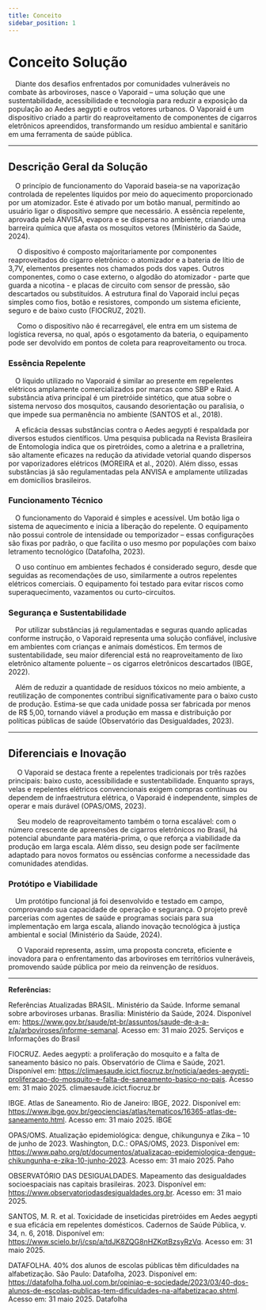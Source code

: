 ```yaml
---
title: Conceito
sidebar_position: 1
---
```


# Conceito Solução

&emsp;Diante dos desafios enfrentados por comunidades vulneráveis no combate às arboviroses, nasce o Vaporaid – uma solução que une sustentabilidade, acessibilidade e tecnologia para reduzir a exposição da população ao Aedes aegypti e outros vetores urbanos. O Vaporaid é um dispositivo criado a partir do reaproveitamento de componentes de cigarros eletrônicos apreendidos, transformando um resíduo ambiental e sanitário em uma ferramenta de saúde pública.

---
## Descrição Geral da Solução
&emsp;O princípio de funcionamento do Vaporaid baseia-se na vaporização controlada de repelentes líquidos por meio do aquecimento proporcionado por um atomizador. Este é ativado por um botão manual, permitindo ao usuário ligar o dispositivo sempre que necessário. A essência repelente, aprovada pela ANVISA, evapora e se dispersa no ambiente, criando uma barreira química que afasta os mosquitos vetores (Ministério da Saúde, 2024).

&emsp; O dispositivo é composto majoritariamente por componentes reaproveitados do cigarro eletrônico: o atomizador e a bateria de lítio de 3,7V, elementos presentes nos chamados pods dos vapes. Outros componentes, como o case externo, o algodão do atomizador - parte que guarda a nicotina -  e placas de circuito com sensor de pressão, são descartados ou substituídos. A estrutura final do Vaporaid inclui peças simples como fios, botão e resistores, compondo um sistema eficiente, seguro e de baixo custo (FIOCRUZ, 2021).

&emsp; Como o dispositivo não é recarregável, ele entra em um sistema de logística reversa, no qual, após o esgotamento da bateria, o equipamento pode ser devolvido em pontos de coleta para reaproveitamento ou troca.

### Essência Repelente
&emsp;O líquido utilizado no Vaporaid é similar ao presente em repelentes elétricos amplamente comercializados por marcas como SBP e Raid. A substância ativa principal é um piretróide sintético, que atua sobre o sistema nervoso dos mosquitos, causando desorientação ou paralisia, o que impede sua permanência no ambiente (SANTOS et al., 2018).

&emsp;A eficácia dessas substâncias contra o Aedes aegypti é respaldada por diversos estudos científicos. Uma pesquisa publicada na Revista Brasileira de Entomologia indica que os piretróides, como a aletrina e a pralletrina, são altamente eficazes na redução da atividade vetorial quando dispersos por vaporizadores elétricos (MOREIRA et al., 2020). Além disso, essas substâncias já são regulamentadas pela ANVISA e amplamente utilizadas em domicílios brasileiros.

### Funcionamento Técnico
&emsp;O funcionamento do Vaporaid é simples e acessível. Um botão liga o sistema de aquecimento e inicia a liberação do repelente. O equipamento não possui controle de intensidade ou temporizador – essas configurações são fixas por padrão, o que facilita o uso mesmo por populações com baixo letramento tecnológico (Datafolha, 2023).

&emsp;O uso contínuo em ambientes fechados é considerado seguro, desde que seguidas as recomendações de uso, similarmente a outros repelentes elétricos comerciais. O equipamento foi testado para evitar riscos como superaquecimento, vazamentos ou curto-circuitos.

### Segurança e Sustentabilidade
&emsp;Por utilizar substâncias já regulamentadas e seguras quando aplicadas conforme instrução, o Vaporaid representa uma solução confiável, inclusive em ambientes com crianças e animais domésticos. Em termos de sustentabilidade, seu maior diferencial está no reaproveitamento de lixo eletrônico altamente poluente – os cigarros eletrônicos descartados (IBGE, 2022).

&emsp;Além de reduzir a quantidade de resíduos tóxicos no meio ambiente, a reutilização de componentes contribui significativamente para o baixo custo de produção. Estima-se que cada unidade possa ser fabricada por menos de R$ 5,00, tornando viável a produção em massa e distribuição por políticas públicas de saúde (Observatório das Desigualdades, 2023).

---

## Diferenciais e Inovação
&emsp; O Vaporaid se destaca frente a repelentes tradicionais por três razões principais: baixo custo, acessibilidade e sustentabilidade. Enquanto sprays, velas e repelentes elétricos convencionais exigem compras contínuas ou dependem de infraestrutura elétrica, o Vaporaid é independente, simples de operar e mais durável (OPAS/OMS, 2023).

&emsp; Seu modelo de reaproveitamento também o torna escalável: com o número crescente de apreensões de cigarros eletrônicos no Brasil, há potencial abundante para matéria-prima, o que reforça a viabilidade da produção em larga escala. Além disso, seu design pode ser facilmente adaptado para novos formatos ou essências conforme a necessidade das comunidades atendidas.

### Protótipo e Viabilidade
&emsp;Um protótipo funcional já foi desenvolvido e testado em campo, comprovando sua capacidade de operação e segurança. O projeto prevê parcerias com agentes de saúde e programas sociais para sua implementação em larga escala, aliando inovação tecnológica à justiça ambiental e social (Ministério da Saúde, 2024).

&emsp; O Vaporaid representa, assim, uma proposta concreta, eficiente e inovadora para o enfrentamento das arboviroses em territórios vulneráveis, promovendo saúde pública por meio da reinvenção de resíduos.

---

**Referências:**

Referências Atualizadas
BRASIL. Ministério da Saúde. Informe semanal sobre arboviroses urbanas. Brasília: Ministério da Saúde, 2024. Disponível em: https://www.gov.br/saude/pt-br/assuntos/saude-de-a-a-z/a/arboviroses/informe-semanal. Acesso em: 31 maio 2025.
Serviços e Informações do Brasil

FIOCRUZ. Aedes aegypti: a proliferação do mosquito e a falta de saneamento básico no país. Observatório de Clima e Saúde, 2021. Disponível em: https://climaesaude.icict.fiocruz.br/noticia/aedes-aegypti-proliferacao-do-mosquito-e-falta-de-saneamento-basico-no-pais. Acesso em: 31 maio 2025.
climaesaude.icict.fiocruz.br

IBGE. Atlas de Saneamento. Rio de Janeiro: IBGE, 2022. Disponível em: https://www.ibge.gov.br/geociencias/atlas/tematicos/16365-atlas-de-saneamento.html. Acesso em: 31 maio 2025.
IBGE

OPAS/OMS. Atualização epidemiológica: dengue, chikungunya e Zika – 10 de junho de 2023. Washington, D.C.: OPAS/OMS, 2023. Disponível em: https://www.paho.org/pt/documentos/atualizacao-epidemiologica-dengue-chikungunha-e-zika-10-junho-2023. Acesso em: 31 maio 2025.
Paho

OBSERVATÓRIO DAS DESIGUALDADES. Mapeamento das desigualdades socioespaciais nas capitais brasileiras. 2023. Disponível em: https://www.observatoriodasdesigualdades.org.br. Acesso em: 31 maio 2025.

SANTOS, M. R. et al. Toxicidade de inseticidas piretróides em Aedes aegypti e sua eficácia em repelentes domésticos. Cadernos de Saúde Pública, v. 34, n. 6, 2018. Disponível em: https://www.scielo.br/j/csp/a/tdJK8ZQG8nHZKqtBzsyRzVq. Acesso em: 31 maio 2025.

DATAFOLHA. 40% dos alunos de escolas públicas têm dificuldades na alfabetização. São Paulo: Datafolha, 2023. Disponível em: https://datafolha.folha.uol.com.br/opiniao-e-sociedade/2023/03/40-dos-alunos-de-escolas-publicas-tem-dificuldades-na-alfabetizacao.shtml. Acesso em: 31 maio 2025.
Datafolha

